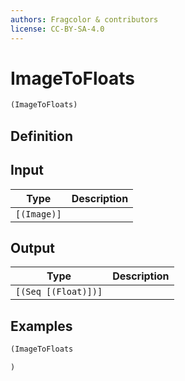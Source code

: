 ```yaml
---
authors: Fragcolor & contributors
license: CC-BY-SA-4.0
---
```



# ImageToFloats

```clojure
(ImageToFloats)
```


## Definition




## Input

| Type | Description |
|------|-------------|
| `[(Image)]` |  |


## Output

| Type | Description |
|------|-------------|
| `[(Seq [(Float)])]` |  |


## Examples

```clojure
(ImageToFloats

)
```
